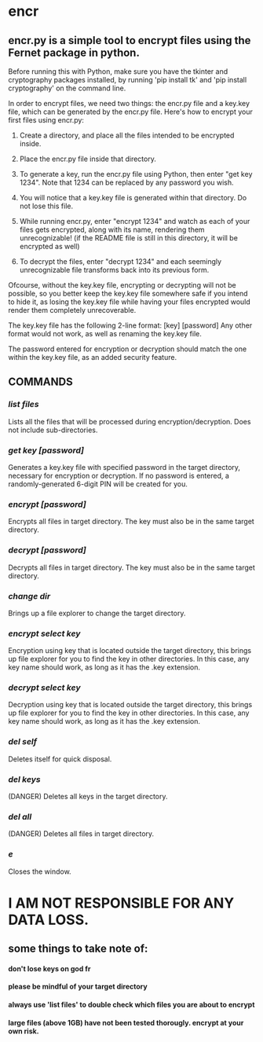 # encr
## encr.py is a simple tool to encrypt files using the Fernet package in python.
Before running this with Python, make sure you have the tkinter and cryptography packages installed, by running 'pip install tk' and 'pip install cryptography' on the command line.

In order to encrypt files, we need two things: the encr.py file and a key.key file, which can be generated by the encr.py file. Here's how to encrypt your first files using encr.py:

1) Create a directory, and place all the files intended to be encrypted inside.

2) Place the encr.py file inside that directory.

3) To generate a key, run the encr.py file using Python, then enter "get key 1234". Note that 1234 can be replaced by any password you wish.

4) You will notice that a key.key file is generated within that directory. Do not lose this file.

5) While running encr.py, enter "encrypt 1234" and watch as each of your files gets encrypted, along with its name, rendering them unrecognizable! (if the README file is still in this directory, it will be encrypted as well)

6) To decrypt the files, enter "decrypt 1234" and each seemingly unrecognizable file transforms back into its previous form.

Ofcourse, without the key.key file, encrypting or decrypting will not be possible, so you better keep the key.key file somewhere safe if you intend to hide it, as losing the key.key file while having your files encrypted would render them completely unrecoverable. 

The key.key file has the following 2-line format:
[key]
[password]
Any other format would not work, as well as renaming the key.key file.

The password entered for encryption or decryption should match the one within the key.key file, as an added security feature.

## COMMANDS
### *list files*
Lists all the files that will be processed during encryption/decryption. Does not include sub-directories.
### *get key [password]*
Generates a key.key file with specified password in the target directory, necessary for encryption or decryption. If no password is entered, a randomly-generated 6-digit PIN will be created for you.
### *encrypt [password]*
Encrypts all files in target directory. The key must also be in the same target directory.
### *decrypt [password]*
Decrypts all files in target directory. The key must also be in the same target directory.
### *change dir*
Brings up a file explorer to change the target directory.
### *encrypt select key*
Encryption using key that is located outside the target directory, this brings up file explorer for you to find the key in other directories. In this case, any key name should work, as long as it has the .key extension.
### *decrypt select key*
Decryption using key that is located outside the target directory, this brings up file explorer for you to find the key in other directories. In this case, any key name should work, as long as it has the .key extension.
### *del self*
Deletes itself for quick disposal.
### *del keys*
(DANGER) Deletes all keys in the target directory.
### *del all*
(DANGER) Deletes all files in target directory.
### *e*
Closes the window.

# I AM NOT RESPONSIBLE FOR ANY DATA LOSS.
## some things to take note of:
#### don't lose keys on god fr
#### please be mindful of your target directory
#### always use 'list files' to double check which files you are about to encrypt
#### large files (above 1GB) have not been tested thorougly. encrypt at your own risk.
